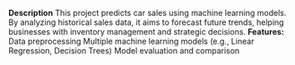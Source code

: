 **Description**
This project predicts car sales using machine learning models. By analyzing historical sales data, it aims to forecast future trends, helping businesses with inventory management and strategic decisions.
**Features:**
Data preprocessing
Multiple machine learning models (e.g., Linear Regression, Decision Trees)
Model evaluation and comparison
